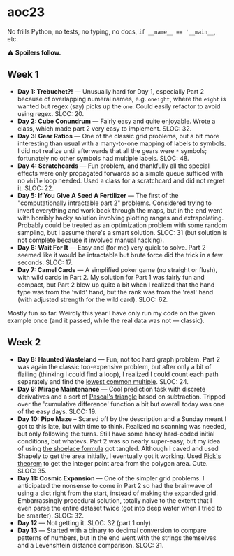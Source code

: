 # aoc23

No frills Python, no tests, no typing, no docs, `if __name__ == '__main__`, etc.

⚠️ **Spoilers follow.**

## Week 1

- **Day 1: Trebuchet?!** — Unusually hard for Day 1, especially Part 2 because of overlapping numeral names, e.g. `oneight`, where the `eight` is wanted but regex (say) picks up the `one`. Could easily refactor to avoid using regex. SLOC: 20.
- **Day 2: Cube Conundrum** — Fairly easy and quite enjoyable. Wrote a class, which made part 2 very easy to implement. SLOC: 32.
- **Day 3: Gear Ratios** — One of the classic grid problems, but a bit more interesting than usual with a many-to-one mapping of labels to symbols. I did not realize until afterwards that all the gears were `*` symbols; fortunately no other symbols had multiple labels. SLOC: 48.
- **Day 4: Scratchcards** — Fun problem, and thankfully all the special effects were only propagated forwards so a simple queue sufficed with no `while` loop needed. Used a class for a scratchcard and did not regret it. SLOC: 22.
- **Day 5: If You Give A Seed A Fertilizer** — The first of the "computationally intractable part 2" problems.  Considered trying to invert everything and work back through the maps, but in the end went with horribly hacky solution involving plotting ranges and extrapolating. Probably could be treated as an optimization problem with some random sampling, but I assume there's a smart solution. SLOC: 31 (but solution is not complete because it involved manual hacking).
- **Day 6: Wait For It** — Easy and (for me) very quick to solve. Part 2 seemed like it would be intractable but brute force did the trick in a few seconds. SLOC: 17.
- **Day 7: Camel Cards** — A simplified poker game (no straight or flush), with wild cards in Part 2. My solution for Part 1 was fairly fun and compact, but Part 2 blew up quite a bit when I realized that the hand type was from the 'wild' hand, but the rank was from the 'real' hand (with adjusted strength for the wild card). SLOC: 62.

Mostly fun so far. Weirdly this year I have only run my code on the given example once (and it passed, while the real data was not — classic).


## Week 2

- **Day 8: Haunted Wasteland** — Fun, not too hard graph problem. Part 2 was again the classic too-expensive problem, but after only a bit of flailing (thinking I could find a loop), I realized I could count each path separately and find the [lowest common multiple](https://en.wikipedia.org/wiki/Least_common_multiple). SLOC: 24.
- **Day 9: Mirage Maintenance** — Cool prediction task with discrete derivatives and a sort of [Pascal's triangle](https://en.wikipedia.org/wiki/Pascal%27s_triangle) based on subtraction. Tripped over the 'cumulative difference' function a bit but overall today was one of the easy days. SLOC: 19.
- **Day 10: Pipe Maze** – Scared off by the description and a Sunday meant I got to this late, but with time to think. Realized no scanning was needed, but only following the turns. Still have some hacky hard-coded initial conditions, but whatevs. Part 2 was so nearly super-easy, but my idea of using [the shoelace formula](https://en.wikipedia.org/wiki/Shoelace_formula) got tangled. Although I caved and used Shapely to get the area initially, I eventually got it working. Used [Pick's theorem](https://en.wikipedia.org/wiki/Pick%27s_theorem) to get the integer point area from the polygon area. Cute. SLOC: 35.
- **Day 11: Cosmic Expansion** — One of the simpler grid problems. I anticipated the nonsense to come in Part 2 so had the brainwave of using a dict right from the start, instead of making the expanded grid. Embarrassingly procedural solution, totally naive to the extent that I even parse the entire dataset twice (got into deep water when I tried to be smarter). SLOC: 32.
- **Day 12** — Not getting it. SLOC: 32 (part 1 only).
- **Day 13** — Started with a binary to decimal conversion to compare patterns of numbers, but in the end went with the strings themselves and a Levenshtein distance comparison. SLOC: 31.